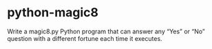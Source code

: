# python-magic8
Write a magic8.py Python program that can answer any “Yes” or “No” question with a different fortune each time it executes.
